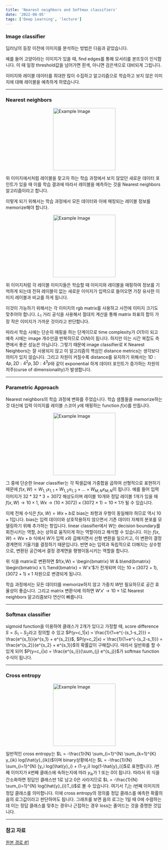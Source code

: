 ```yaml
---
title: 'Nearest neighbors and Softmax classifiers'
date: '2022-08-05'
tags: ['Deep Learning', 'lecture']
---
```


### Image classifier

딥러닝의 등장 이전에 이미지를 분석하는 방법은 다음과 같았습니다.

예를 들어 고양이라는 이미지가 있을 때, find edges를 통해 모서리를 본뜨듯이 인식합니다. 이 때 일정 threshold값을 넘어가면 흰색, 아니면 검은색으로 대비되게 그립니다.

이미지와 레이블 데이터를 최대한 많이 수집하고 알고리즘으로 학습하고 보지 않은 이미지에 대해 레이블을 예측하게 하였습니다.

---

### Nearest neighbors

<img src="https://intuitivetutorial.com/wp-content/uploads/2023/04/knn-1.png" alt="Example Image" style="display: block; margin: 0 auto; height:200;" />

위 이미지에서처럼 레이블을 찾고자 하는 학습 과정에서 보지 않았던 새로운 데이터 포인트가 있을 때 이를 학습 결과에 따라서 레이블을 예측하는 것을 Nearest neighbors 알고리즘이라고 합니다.

이렇게 되기 위해서는 학습 과정에서 모든 데이터와 이에 매칭되는 레이블 정보를 memorize해야 합니다.

<img src="https://cs231n.github.io/assets/pixelspace.jpeg" alt="Example Image" style="display: block; margin: 0 auto; height:200;" />

위 이미지처럼 각 레이블 이미지들은 학습할 때 이미지와 레이블을 매핑하여 정보를 기억하게 되는데 전혀 레이블이 없는 새로운 이미지가 입력으로 들어오면 가장 유사한 이미지 레이블과 비교를 하게 됩니다.

이것이 가능하기 위해서는 각 이미지의 rgb matrix를 사용하고 사전에 이미지 크기도 맞추어야 합니다. $L_1$ 거리 공식을 사용해서 절대치 계산을 통해 matrix 좌표의 합이 가장 작은 이미지가 가까운 것이라고 판단합니다.

따라서 학습 시에는 단순히 매핑을 하는 단계이므로 time complexity가 $O(1)$이 되고 예측 시에는 image 개수만큼 반복하므로 $O(N)$이 됩니다. 하지만 이는 시간 복잡도 측면에서 좋은 성능은 아닙니다. 그렇기 때문에 image classifier로 K Nearest Neighbors는 잘 사용되지 않고 이 알고리즘의 핵심인 distance metrics는 생각보다 의미가 있지 않습니다. 그리고 차원이 커질수록 distance를 유지하기 위해서는 $1D : 4p, 2D: 4^2p, 3D: 4^3p$와 같이 exponential 하게 데이터 포인트가 증가하는 차원의 저주(curse of dimensionality)가 발생합니다.

---

### Parametric Approach

Nearest neighbors의 학습 과정에 변화를 주었습니다. 학습 샘플들을 memorize하는 것 대신에 입력 이미지를 레이블 스코어 $y$에 매핑하는 function $f(x)$를 만듭니다.

<img src="https://miro.medium.com/v2/resize:fit:1400/1*owd5v7vhWqnVHbLkaI84tA.png" alt="Example Image" style="display: block; margin: 0 auto; height:200;" />

그 중에 단순한 linear classifier는 각 픽셀값에 가중합을 곱하여 선형적으로 표현하기 때문에 $f(x,W) = W_{1,1}x_{1,1} + W_{1,2}x_{1,2} + \dots + W_{M,N}x_{M,N}$이 됩니다. 예를 들어 입력 이미지가 $32*32*3=3072$ 해상도이며 레이블 10개와 정답 레이블 1개가 있을 때 $f(x,W) \rightarrow 10 \times 1$, $Wx \rightarrow (10 \times 3072) \times (3072 \times 1) = 10 \times 1$가 될 수 있습니다.

이제 전체 수식은 $f(x, W) = Wx + b$로 bias는 좌항과 우항이 동일해야 하므로 역시 $10 \times 1$입니다. bias는 입력 데이터와 상호작용하지 않으면서 기존 데이터 자체의 분포를 모델링하기 위해 추가하는 항입니다. linear classifier에서 $W$는 decision boundary를 회전시키는 역할, $b$는 상하로 움직이게 하는 역할이라고 해석할 수 있습니다. 이는 $f(x,W) = Wx + b$ 식에서 $W$가 입력 $x$와 곱해지면서 선형 변환을 일으키고, 이 변환이 결정 경계면의 기울기를 결정하기 때문입니다. 반면 $b$는 입력과 독립적으로 더해지는 상수항으로, 변환된 공간에서 결정 경계면을 평행이동시키는 역할을 합니다.

위 식을 matrix로 변환하면 $f(x,W) = \begin{bmatrix} W & b\end{bmatrix} \begin{bmatrix} x \\ 1\end{bmatrix} = W'x'$가 전개되며 이는 $10 \times (3072+1), (3072+1) \times 1$ 차원으로 변경되게 됩니다.

학습 과정에서는 모든 데이터를 memorize하지 않고 가중치 $W$만 필요하므로 공간 효율성이 좋습니다. 그리고 matrix 변환식에 의하면 $W'x' \rightarrow 10 \times 1$로 Nearest neighbors 알고리즘보다 연산이 빠릅니다.

---

### Softmax classifier

sigmoid function을 이용하여 클래스가 2개가 있다고 가정할 때, score difference $S = S_1 - S_2$라고 정의할 수 있고 $P(y=c_1|x) = \frac{1}{1+e^{-(s_1-s_2)}} = \frac{e^{s_1}}{e^{s_1} + e^{s_2}}$, $P(y=c_2|x) = \frac{1}{1+e^{-(s_2-s_1)}} = \frac{e^{s_2}}{e^{s_2} + e^{s_1}}$의 확률값이 구해집니다. 따라서 일반화를 할 수 있게 되어 $P(y=c_i|x) = \frac{e^{s_i}}{\sum_{j} e^{s_j}}$가 softmax function 수식이 됩니다.

---

### Cross entropy

<img src="https://framerusercontent.com/images/KyrSn9Wx4SQg991VWauPrqjmw.webp?width=1300&height=752" alt="Example Image" style="display: block; margin: 0 auto; height:200;" />

일반적인 cross entropy는 $L = -\frac{1}{N} \sum_{i=1}^{N} \sum_{k=1}^{K} y_{ik} log(\hat{y}_{ik})$이며 binary상황에서는 $L = -\frac{1}{N} \sum_{i=1}^{N} [y_i log(\hat{y}_i) + (1-y_i) log(1-\hat{y}_i)]$로 표현합니다. $i$번째 이미지가 $k$번째 클래스에 속하는지에 따라 $y_{ik}$가 1 또는 0이 됩니다. 따라서 위 식을 간소화하면 정답인 클래스만 1로 남고 0은 사라지므로 $L = -\frac{1}{N} \sum_{i=1}^{N} log(\hat{y}_{i}T_i)$로 볼 수 있습니다. 여기서 $T_i$는 $i$번째 이미지의 정답 클래스를 의미합니다. 이에 cross entropy의 정의를 정답 클래스를 예측한 확률의 음의 로그값이라고 판단하여도 됩니다. 그래프를 보면 음의 로그는 1일 때 0에 수렴하는데 이는 정답 클래스를 맞추는 경우나 근접하는 경우 loss는 줄어드는 것을 증명한 것입니다.

---

### 참고 자료

[원본 경로 #1](https://youtu.be/RtnqcndNLj4?si=TrRInVyFNKPPUhwx)